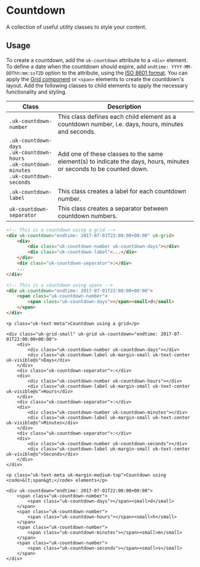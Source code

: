 # Countdown

<p class="uk-text-lead">A collection of useful utility classes to style your content.</p>

## Usage

To create a countdown, add the `uk-countdown` attribute to a `<div>` element. To define a date when the countdown should expire, add `endtime: YYYY-MM-DDThh:mm:ssTZD` option to the attribute, using the [ISO 8601 format](https://developer.mozilla.org/en/docs/Web/JavaScript/Reference/Global_Objects/Date/parse#ECMAScript_5_ISO-8601_format_support). You can apply the [Grid component](grid.md) or `<span>` elements to create the countdown's layout. Add the following classes to child elements to apply the necessary functionality and styling.

| Class                   | Description                                    |
| ----------------------- | ---------------------------------------------- |
|`.uk-countdown-number`   | This class defines each child element as a countdown number, i.e. days, hours, minutes and seconds.                         |
|`.uk-countdown-days`<br> `.uk-countdown-hours`<br> `.uk-countdown-minutes`<br> `.uk-countdown-seconds`    | Add one of these classes to the same element(s) to indicate the days, hours, minutes or seconds to be counted down.                  |
|`.uk-countdown-label` | This class creates a label for each countdown number.                 |
|`uk-countdown-separator`    | This class creates a separator between countdown numbers.      |

```html
<!-- This is a countdown using a grid -->
<div uk-countdown="endtime: 2017-07-01T22:00:00+00:00" uk-grid>
    <div>
        <div class="uk-countdown-number uk-countdown-days"></div>
        <div class="uk-countdown-label">...</div>
    </div>
    <div class="uk-countdown-separator">:</div>
    ...
</div>

<!-- This is a countdown using spans -->
<div uk-countdown="endtime: 2017-07-01T22:00:00+00:00">
    <span class="uk-countdown-number">
        <span class="uk-countdown-days"></span><small>d</small>
    </span>
</div>
```

```example
<p class="uk-text-meta">Countdown using a grid</p>

<div class="uk-grid-small" uk-grid uk-countdown="endtime: 2017-07-01T22:00:00+00:00">
    <div>
        <div class="uk-countdown-number uk-countdown-days"></div>
        <div class="uk-countdown-label uk-margin-small uk-text-center uk-visible@s">Days</div>
    </div>
    <div class="uk-countdown-separator">:</div>
    <div>
        <div class="uk-countdown-number uk-countdown-hours"></div>
        <div class="uk-countdown-label uk-margin-small uk-text-center uk-visible@s">Hours</div>
    </div>
    <div class="uk-countdown-separator">:</div>
    <div>
        <div class="uk-countdown-number uk-countdown-minutes"></div>
        <div class="uk-countdown-label uk-margin-small uk-text-center uk-visible@s">Minutes</div>
    </div>
    <div class="uk-countdown-separator">:</div>
    <div>
        <div class="uk-countdown-number uk-countdown-seconds"></div>
        <div class="uk-countdown-label uk-margin-small uk-text-center uk-visible@s">Seconds</div>
    </div>
</div>

<p class="uk-text-meta uk-margin-medium-top">Countdown using <code>&lt;span&gt;</code> elements</p>

<div uk-countdown="endtime: 2017-07-01T22:00:00+00:00">
    <span class="uk-countdown-number">
        <span class="uk-countdown-days"></span><small>d</small>
    </span>
    <span class="uk-countdown-number">
        <span class="uk-countdown-hours"></span><small>h</small>
    </span>
    <span class="uk-countdown-number">
        <span class="uk-countdown-minutes"></span><small>m</small>
    </span>
    <span class="uk-countdown-number">
        <span class="uk-countdown-seconds"></span><small>s</small>
    </span>
</div>
```
